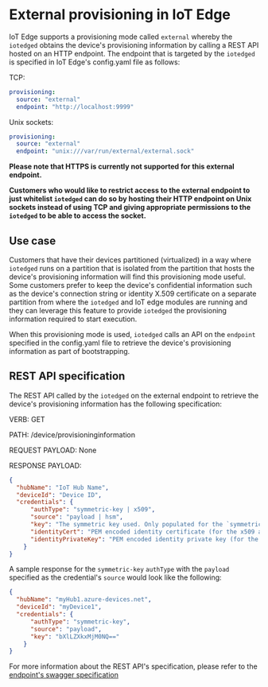 # External provisioning in IoT Edge

IoT Edge supports a provisioning mode called `external` whereby the `iotedged` obtains the device's provisioning information by calling a REST API hosted on an HTTP endpoint.
The endpoint that is targeted by the `iotedged` is specified in IoT Edge's config.yaml file as follows:

TCP:

```yaml TCP
provisioning:
  source: "external"
  endpoint: "http://localhost:9999"
```

Unix sockets:

```yaml
provisioning:
  source: "external"
  endpoint: "unix:///var/run/external/external.sock"
```

**Please note that HTTPS is currently not supported for this external endpoint.**

**Customers who would like to restrict access to the external endpoint to just whitelist `iotedged` can do so by hosting their HTTP endpoint on Unix sockets instead of using TCP and giving appropriate permissions to the `iotedged` to be able to access the socket.**

## Use case

Customers that have their devices partitioned (virtualized) in a way where `iotedged` runs on a partition that is isolated from the partition that hosts the device's provisioning information will
find this provisioning mode useful. Some customers prefer to keep the device's confidential information such as the device's connection string or identity X.509 certificate on a separate partition from where the
`iotedged` and IoT edge modules are running and they can leverage this feature to provide `iotedged` the provisioning information required to start execution.

When this provisioning mode is used, `iotedged` calls an API on the `endpoint` specified in the config.yaml file to retrieve the device's provisioning information as part of bootstrapping.

## REST API specification

The REST API called by the `iotedged` on the external endpoint to retrieve the device's provisioning information has the following specification:

VERB: GET

PATH: /device/provisioninginformation

REQUEST PAYLOAD: None

RESPONSE PAYLOAD:

```json
{
  "hubName": "IoT Hub Name",
  "deviceId": "Device ID",
  "credentials": {
      "authType": "symmetric-key | x509",
      "source": "payload | hsm",
      "key": "The symmetric key used. Only populated for the `symmetric-key` authType",
      "identityCert": "PEM encoded identity certificate (for the x509 and payload mode) in base64 representation | Path to identity certificate (for the x509 and hsm mode)",
      "identityPrivateKey": "PEM encoded identity private key (for the x509 and payload mode) in base64 representation | Path to identity private key (for the x509 and hsm mode)"
    }
}
```

A sample response for the `symmetric-key` `authType` with the `payload` specified as the credential's `source` would look like the following:

```json
{
  "hubName": "myHub1.azure-devices.net",
  "deviceId": "myDevice1",
  "credentials": {
      "authType": "symmetric-key",
      "source": "payload",
      "key": "bXlLZXkxMjM0NQ=="
    }
}
```

For more information about the REST API's specification, please refer to the [endpoint's swagger specification](../edgelet/api/externalProvisioningVersion_2019_04_10.yaml)

